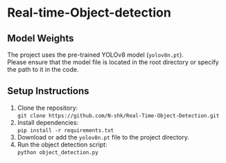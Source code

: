 # Real-time-Object-detection

## Model Weights
The project uses the pre-trained YOLOv8 model (`yolov8n.pt`).  
Please ensure that the model file is located in the root directory or specify the path to it in the code.

## Setup Instructions
1. Clone the repository:  
   `git clone https://github.com/N-shk/Real-Time-Object-Detection.git`
2. Install dependencies:  
   `pip install -r requirements.txt`
3. Download or add the `yolov8n.pt` file to the project directory.
4. Run the object detection script:  
   `python object_detection.py`

